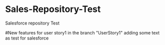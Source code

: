 # Sales-Repository-Test
Salesforce repository Test

#New features for user story1 in the branch "UserStory1"
adding some text as test for salesforce